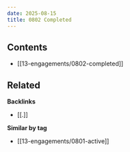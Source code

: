 ```yaml
---
date: 2025-08-15
title: 0802 Completed
---
```


<!-- AUTO-TOC:START -->

## Contents
- [[13-engagements/0802-completed]]

<!-- AUTO-TOC:END -->


<!-- RELATED:START -->

## Related
**Backlinks**
- [[.]]

**Similar by tag**
- [[13-engagements/0801-active]]

<!-- RELATED:END -->